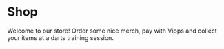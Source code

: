 <script setup>
  import ShopPage from './components/ShopPage.vue'
</script>

# Shop

Welcome to our store! Order some nice merch, pay with Vipps and collect your items at a darts training session.

<ShopPage></ShopPage>
